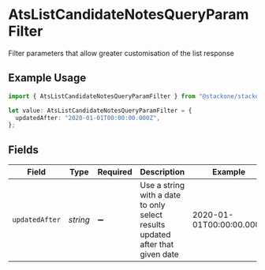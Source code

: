 # AtsListCandidateNotesQueryParamFilter

Filter parameters that allow greater customisation of the list response

## Example Usage

```typescript
import { AtsListCandidateNotesQueryParamFilter } from "@stackone/stackone-client-ts/sdk/models/operations";

let value: AtsListCandidateNotesQueryParamFilter = {
  updatedAfter: "2020-01-01T00:00:00.000Z",
};
```

## Fields

| Field                                                                         | Type                                                                          | Required                                                                      | Description                                                                   | Example                                                                       |
| ----------------------------------------------------------------------------- | ----------------------------------------------------------------------------- | ----------------------------------------------------------------------------- | ----------------------------------------------------------------------------- | ----------------------------------------------------------------------------- |
| `updatedAfter`                                                                | *string*                                                                      | :heavy_minus_sign:                                                            | Use a string with a date to only select results updated after that given date | 2020-01-01T00:00:00.000Z                                                      |